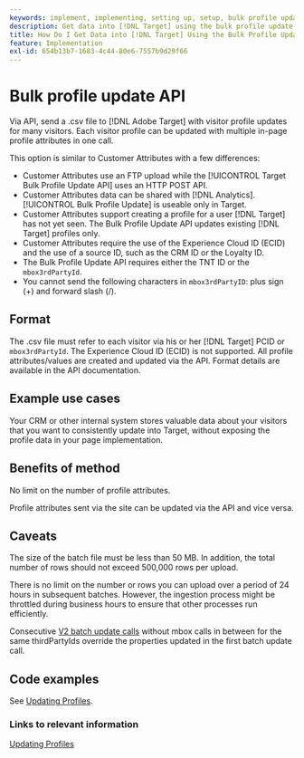 ```yaml
---
keywords: implement, implementing, setting up, setup, bulk profile update
description: Get data into [!DNL Target] using the bulk profile update API.
title: How Do I Get Data into [!DNL Target] Using the Bulk Profile Update API?
feature: Implementation
exl-id: 654b13b7-1683-4c44-80e6-7557b9d29f66
---
```

# Bulk profile update API

Via API, send a .csv file to [!DNL Adobe Target] with visitor profile updates for many visitors. Each visitor profile can be updated with multiple in-page profile attributes in one call.

This option is similar to Customer Attributes with a few differences:

* Customer Attributes use an FTP upload while the [!UICONTROL Target Bulk Profile Update API] uses an HTTP POST API.
* Customer Attributes data can be shared with [!DNL Analytics]. [!UICONTROL Bulk Profile Update] is useable only in Target.
* Customer Attributes support creating a profile for a user [!DNL Target] has not yet seen. The Bulk Profile Update API updates existing [!DNL Target] profiles only.
* Customer Attributes require the use of the Experience Cloud ID (ECID) and the use of a source ID, such as the CRM ID or the Loyalty ID.
* The Bulk Profile Update API requires either the TNT ID or the `mbox3rdPartyId`.
* You cannot send the following characters in `mbox3rdPartyID`: plus sign (+) and forward slash (/).

## Format

The .csv file must refer to each visitor via his or her [!DNL Target] PCID or `mbox3rdPartyId`. The Experience Cloud ID (ECID) is not supported. All profile attributes/values are created and updated via the API. Format details are available in the API documentation.

## Example use cases

Your CRM or other internal system stores valuable data about your visitors that you want to consistently update into Target, without exposing the profile data in your page implementation.

## Benefits of method

No limit on the number of profile attributes.

Profile attributes sent via the site can be updated via the API and vice versa.

## Caveats

The size of the batch file must be less than 50 MB. In addition, the total number of rows should not exceed 500,000 rows per upload.

There is no limit on the number or rows you can upload over a period of 24 hours in subsequent batches. However, the ingestion process might be throttled during business hours to ensure that other processes run efficiently.

Consecutive [V2 batch update calls](https://developers.adobetarget.com/api/#updating-profiles) without mbox calls in between for the same thirdPartyIds override the properties updated in the first batch update call.

## Code examples

See [Updating Profiles](https://developers.adobetarget.com/api/#updating-profiles).

### Links to relevant information

[Updating Profiles](https://developers.adobetarget.com/api/#updating-profiles)
